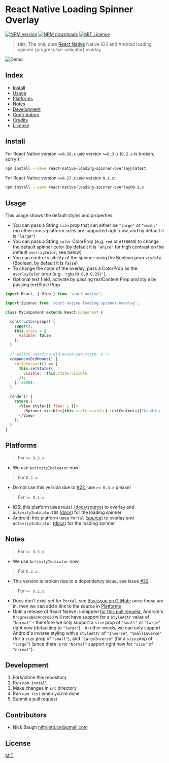 
# React Native Loading Spinner Overlay

[![NPM version][npm-image]][npm-url]
[![NPM downloads][npm-downloads]][npm-url]
[![MIT License][license-image]][license-url]

> **tldr;** The only pure [React Native][react-native] Native iOS and Android loading spinner (progress bar indicator) overlay

![Demo][demo]


## Index

* [Install](#install)
* [Usage](#usage)
* [Platforms](#platforms)
* [Notes](#notes)
* [Development](#development)
* [Contributors](#contributors)
* [Credits](#credits)
* [License](#license)


## Install

For React Native version `>=0.28.x` use version `>=0.3.x` (`0.2.x` is broken, sorry!):

```bash
npm install --save react-native-loading-spinner-overlay@latest
```

For React Native version `<=0.27.x` use version `0.1.x`:

```bash
npm install --save react-native-loading-spinner-overlay@0.1.x
```


## Usage

This usage shows the default styles and properties.

* You can pass a String `size` prop that can either be `"large"` or `"small"` (no other cross-platform sizes are supported right now, and by default it is `"large"`)
* You can pass a String `color` ColorProp (e.g. `red` or `#ff0000`) to change the default spinner color (by default it is `"white"` for high contrast on the default `overlayColor`; see below)
* You can control visibility of the spinner using the Boolean prop `visible` (Boolean, by default it is `false`)
* To change the color of the overlay, pass a ColorProp as the `overlayColor` prop (e.g. `'rgba(0,0,0,0.25)'`)
* Optional text field, activate by passing textContent Prop and style by passing textStyle Prop

```js
import React, { View } from 'react-native';

import Spinner from 'react-native-loading-spinner-overlay';

class MyComponent extends React.Component {

  constructor(props) {
    super();
    this.state = {
      visible: false
    };
  }

  /* eslint react/no-did-mount-set-state: 0 */
  componentDidMount() {
    setInterval(() => {
      this.setState({
        visible: !this.state.visible
      });
    }, 3000);
  }

  render() {
    return (
      <View style={{ flex: 1 }}>
        <Spinner visible={this.state.visible} textContent={{"Loading..."}} textStyle={{color: '#FFF'}} />
      </View>
    );
  }
}
```


## Platforms

> For `>= 0.3.x`:

* We use `ActivityIndicator` now!

> For `0.2.x`:

* Do not use this version due to [#22][issue-22], use `>= 0.3.x` please!

> For `<= 0.1.x`:

* iOS: this platform uses `Modal` ([docs][modal-docs]/[source][modal-source]) to overlay and `ActivityIndicatorIOS` ([docs][activity-indicator-docs]) for the loading spinner
* Android: this platform uses `Portal` ([source][portal-source]) to overlay and `ActivityIndicator` ([docs][progress-bar-docs]) for the loading spinner


## Notes

> For `>= 0.3.x`:

* We use `ActivityIndicator` now!

> For `0.2.x`:

* This version is broken due to a dependency issue, see issue [#22][issue-22]

> For `<= 0.1.x`:

* Docs don't exist yet for `Portal`, see [this issue on GitHub][portal-docs-issue]; once those are in, then we can add a link to the source in [Platforms](#platforms)
* Until a release of React Native is shipped [for this pull request][style-attr-issue], Android's `ProgressBarAndroid` will not have support for a `StyleAttr` value of `"Normal"` - therefore we only support a `size` prop of `"small"` or `"large"` right now (defaulting to `"large"`) - in other words, we can only support Android's inverse styling with a `styleAttr` of `"Inverse"`, `"SmallInverse"` (for a `size` prop of `"small"`), and `"LargeInverse"` (for a `size` prop of `"large`") (since there is no `"Normal"` support right now for `"size"` of `"normal"`).


## Development

1. Fork/clone this repository
2. Run `npm install`
4. Make changes in `src` directory
6. Run `npm test` when you're done
7. Submit a pull request


## Contributors

* Nick Baugh <niftylettuce@gmail.com>


## License

[MIT][license-url]


[license-image]: http://img.shields.io/badge/license-MIT-blue.svg?style=flat
[license-url]: LICENSE
[react-native]: https://facebook.github.io/react-native
[npm-image]: http://img.shields.io/npm/v/react-native-loading-spinner-overlay.svg?style=flat
[npm-url]: https://npmjs.org/package/react-native-loading-spinner-overlay
[npm-downloads]: http://img.shields.io/npm/dm/react-native-loading-spinner-overlay.svg?style=flat
[portal-source]: https://github.com/facebook/react-native/blob/master/Libraries/Portal/Portal.js
[modal-docs]: https://facebook.github.io/react-native/docs/modal.html
[modal-source]: https://github.com/facebook/react-native/blob/master/Libraries/Modal/Modal.js
[demo]: https://cdn.rawgit.com/niftylettuce/react-native-loading-spinner-overlay/master/media/demo.gif
[activity-indicator-docs]: https://facebook.github.io/react-native/docs/activityindicatorios.html
[progress-bar-docs]: https://facebook.github.io/react-native/docs/activityindicator.html
[portal-docs-issue]: https://github.com/facebook/react-native/issues/2501
[style-attr-issue]: https://github.com/facebook/react-native/pull/4974
[issue-22]: https://github.com/niftylettuce/react-native-loading-spinner-overlay/issues/22
